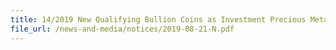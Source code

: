 ```yaml
---
title: 14/2019 New Qualifying Bullion Coins as Investment Precious Metals 
file_url: /news-and-media/notices/2019-08-21-N.pdf
---
```

